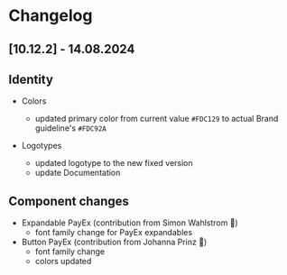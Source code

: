 # Changelog

## \[10.12.2\] - 14.08.2024

## Identity

- Colors

  - updated primary color from current value `#FDC129` to actual Brand guideline's `#FDC92A`

- Logotypes
  - updated logotype to the new fixed version
  - update Documentation

## Component changes

- Expandable PayEx (contribution from Simon Wahlstrom 💫)
  - font family change for PayEx expandables
- Button PayEx (contribution from Johanna Prinz 💫)
  - font family change
  - colors updated
